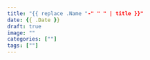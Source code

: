 ```yaml
---
title: "{{ replace .Name "-" " " | title }}"
date: {{ .Date }}
draft: true
image: ""
categories: [""]
tags: [""]
---
```


